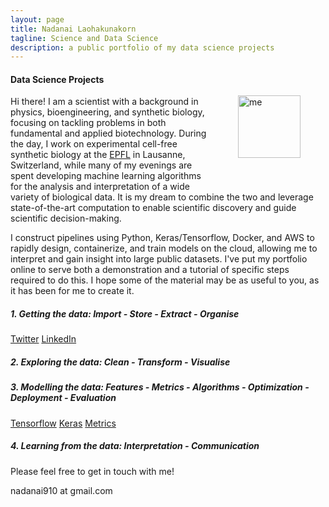 ```yaml
---
layout: page
title: Nadanai Laohakunakorn
tagline: Science and Data Science
description: a public portfolio of my data science projects
---
```


<img src="/assets/images/profile_.png" width="100" alt="me" align="right" hspace="40" vspace="40">

#### Data Science Projects

Hi there! I am a scientist with a background in physics, bioengineering, and synthetic biology, focusing on tackling problems in both fundamental and applied biotechnology. During the day, I work on experimental cell-free synthetic biology at the [EPFL](https://www.epfl.ch) in Lausanne, Switzerland, while many of my evenings are spent developing machine learning algorithms for the analysis and interpretation of a wide variety of biological data. It is my dream to combine the two and leverage state-of-the-art computation to enable scientific discovery and guide scientific decision-making.

I construct pipelines using Python, Keras/Tensorflow, Docker, and AWS to rapidly design, containerize, and train models on the cloud, allowing me to interpret and gain insight into large public datasets. I've put my portfolio online to serve both a demonstration and a tutorial of specific steps required to do this. I hope some of the material may be as useful to you, as it has been for me to create it. 

##### 1. Getting the data: Import - Store - Extract - Organise
[Twitter](/2018/11/14/Getting-Twitter-Data-with-Python) [LinkedIn](/2018/11/15/Getting-LinkedIn-Data-with-Python)

##### 2. Exploring the data: Clean - Transform - Visualise


##### 3. Modelling the data: Features - Metrics - Algorithms - Optimization - Deployment - Evaluation
[Tensorflow](/2018/11/21/Hello-Tensorflow) [Keras](/2018/11/19/Introduction-To-Keras) [Metrics](/2018/11/24/Metrics-For-Binary-Classification)

##### 4. Learning from the data: Interpretation - Communication  

Please feel free to get in touch with me!

nadanai910 at gmail.com




